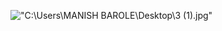 !["C:\Users\MANISH BAROLE\Desktop\3 (1).jpg"]("https://github.com/Thekhandare/Ajay/blob/6cec055282023df722b97ad32f55bf74dfd73b0e/jpeg3.jpg.jpg")
